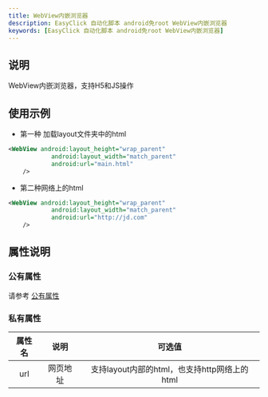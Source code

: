 ```yaml
---
title: WebView内嵌浏览器
description: EasyClick 自动化脚本 android免root WebView内嵌浏览器
keywords: [EasyClick 自动化脚本 android免root WebView内嵌浏览器]
---
```


## 说明
WebView内嵌浏览器，支持H5和JS操作
## 使用示例
- 第一种 加载layout文件夹中的html
```xml
<WebView android:layout_height="wrap_parent"
            android:layout_width="match_parent"
            android:url="main.html"
    />
```

- 第二种网络上的html
```xml
<WebView android:layout_height="wrap_parent"
            android:layout_width="match_parent"
            android:url="http://jd.com"
    />
```


## 属性说明

### 公有属性
请参考 [公有属性](/zh-cn/funcs/ui/ui-native-view.md#公有属性)

### 私有属性

| 属性名 | 说明 | 可选值 |
| :------: | :------: | :------: |
| url | 网页地址 | 支持layout内部的html，也支持http网络上的html |

